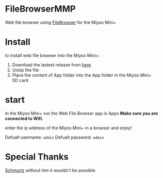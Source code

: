 # FileBrowserMMP

Web file browser using [FileBrowser](https://github.com/filebrowser/filebrowser) for the Miyoo Mini+

# Install 

to install web file browser into the Miyoo Mini+:
1. Download the lastest release from [here](https://github.com/sa3eedDev/FileBrowserMMP/releases)
2. Unzip the file
3. Place the content of App folder into the App folder in the Miyoo Mini+ SD card

# start

In the Miyoo Mini+ run the Web File Browser app in Apps **Make sure you are connected to Wifi**. 

enter the ip address of the Miyoo Mini+ in a browser and enjoy!

Defualt username: `admin`
Defualt password: `admin`

# Special Thanks

[Schmurtz](https://github.com/schmurtzm) without him it wouldn't be possible.



